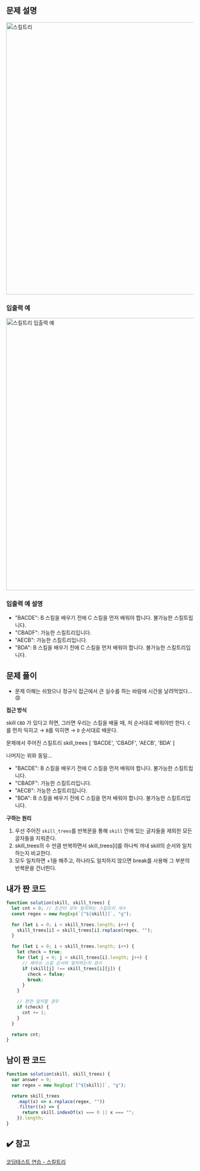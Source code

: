 ## 문제 설명

<img width="731" alt="스킬트리" src="https://user-images.githubusercontent.com/47416686/123655368-de704f00-d869-11eb-9e4f-411d5075bcbe.png">

### 입출력 예

<img width="731" alt="스킬트리 입출력 예" src="https://user-images.githubusercontent.com/47416686/123655359-dca68b80-d869-11eb-9d1d-7d4299d2a57d.png">

### 입출력 예 설명

- "BACDE": B 스킬을 배우기 전에 C 스킬을 먼저 배워야 합니다. 불가능한 스킬트립니다.
- "CBADF": 가능한 스킬트리입니다.
- "AECB": 가능한 스킬트리입니다.
- "BDA": B 스킬을 배우기 전에 C 스킬을 먼저 배워야 합니다. 불가능한 스킬트리입니다.

## 문제 풀이

- 문제 이해는 쉬웠으나 정규식 접근에서 큰 실수를 하는 바람에 시간을 날려먹었다... 😡

**접근 방식**

skill `CBD` 가 있다고 하면,
그러면 우리는 스킬을 배울 때, 저 순서대로 배워야만 한다.
`C`를 먼저 익히고 → `B`를 익히면 → `D` 순서대로 배운다.

문제에서 주어진 스킬트리
skill_trees [ 'BACDE', 'CBADF', 'AECB', 'BDA' ]

나머지는 위와 동일...

- "BACDE": B 스킬을 배우기 전에 C 스킬을 먼저 배워야 합니다. 불가능한 스킬트립니다.
- "CBADF": 가능한 스킬트리입니다.
- "AECB": 가능한 스킬트리입니다.
- "BDA": B 스킬을 배우기 전에 C 스킬을 먼저 배워야 합니다. 불가능한 스킬트리입니다.

**구하는 원리**

1. 우선 주어진 `skill_trees`를 반복문을 통해 `skill` 안에 있는 글자들을 제외한 모든 글자들을 지워준다.
2. skill_trees의 수 만큼 반복하면서 skill_trees[i]를 하나씩 꺼내 skill의 순서와 일치하는지 비교한다.
3. 모두 일치하면 +1을 해주고, 하나라도 일치하지 않으면 break를 사용해 그 부분의 반복문을 건너띈다.

## 내가 짠 코드

```jsx
function solution(skill, skill_trees) {
  let cnt = 0; // 조건이 모두 일치하는 스킬트리 개수
  const regex = new RegExp(`[^${skill}]`, "g");

  for (let i = 0; i < skill_trees.length; i++) {
    skill_trees[i] = skill_trees[i].replace(regex, "");
  }

  for (let i = 0; i < skill_trees.length; i++) {
    let check = true;
    for (let j = 0; j < skill_trees[i].length; j++) {
      // 배우는 스킬 순서와 일치하는지 검사
      if (skill[j] !== skill_trees[i][j]) {
        check = false;
        break;
      }
    }

    // 완전 일치할 경우
    if (check) {
      cnt += 1;
    }
  }

  return cnt;
}
```

## 남이 짠 코드

```jsx
function solution(skill, skill_trees) {
  var answer = 0;
  var regex = new RegExp(`[^${skill}]`, "g");

  return skill_trees
    .map((x) => x.replace(regex, ""))
    .filter((x) => {
      return skill.indexOf(x) === 0 || x === "";
    }).length;
}
```

## ✔️ 참고

[코딩테스트 연습 - 스킬트리](https://programmers.co.kr/learn/courses/30/lessons/49993)

